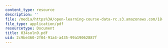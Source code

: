 ```yaml
---
content_type: resource
description: ''
file: /media/https%3A/open-learning-course-data-rc.s3.amazonaws.com/18-034-honors-differential-equations-spring-2004/2c9be3602f0491a4a43599a19062887f_034soln9.pdf
file_type: application/pdf
resourcetype: Document
title: 034soln9.pdf
uid: 2c9be360-2f04-91a4-a435-99a19062887f
---
```

